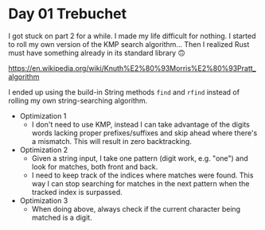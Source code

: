 # Day 01 Trebuchet

I got stuck on part 2 for a while. I made my life difficult for nothing. I started to roll my own version of the KMP search algorithm... Then I realized Rust must have something already in its standard library 🙃

https://en.wikipedia.org/wiki/Knuth%E2%80%93Morris%E2%80%93Pratt_algorithm

I ended up using the build-in String methods `find` and `rfind` instead of rolling my own string-searching algorithm.

- Optimization 1
	- I don't need to use KMP, instead I can take advantage of the digits words lacking proper prefixes/suffixes and skip ahead where there's a mismatch. This will result in zero backtracking.
- Optimization 2
	- Given a string input, I take one pattern (digit work, e.g. "one") and look for matches, both front and back. 
	- I need to keep track of the indices where matches were found. This way I can stop searching for matches in the next pattern when the tracked index is surpassed.
- Optimization 3
	- When doing above, always check if the current character being matched is a digit.
